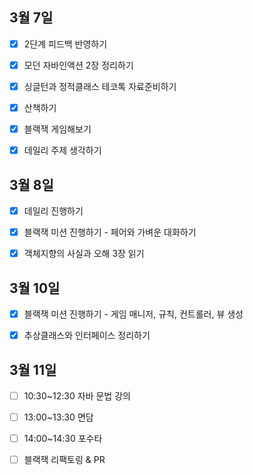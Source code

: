 ## 3월 7일

- [x] 2단계 피드백 반영하기
- [x] 모던 자바인액션 2장 정리하기
- [x] 싱글턴과 정적클래스 테코톡 자료준비하기
- [x] 산책하기
- [x] 블랙잭 게임해보기
- [x] 데일리 주제 생각하기



## 3월 8일

- [x] 데일리 진행하기
- [x] 블랙잭 미션 진행하기 - 페어와 가벼운 대화하기
- [x] 객체지향의 사실과 오해 3장 읽기



## 3월 10일

- [x] 블랙잭 미션 진행하기 - 게임 매니저, 규칙, 컨트롤러, 뷰 생성
- [x] 추상클래스와 인터페이스 정리하기



## 3월 11일

- [ ] 10:30~12:30 자바 문법 강의
- [ ] 13:00~13:30 면담
- [ ] 14:00~14:30 포수타
- [ ] 블랙잭 리팩토링 & PR


